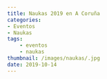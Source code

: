 ```yaml
---
title: Naukas 2019 en A Coruña
categories:
- Eventos
- Naukas
tags:
    - eventos
    - naukas
thumbnail: /images/naukas/.jpg
date: 2019-10-14
---
```

